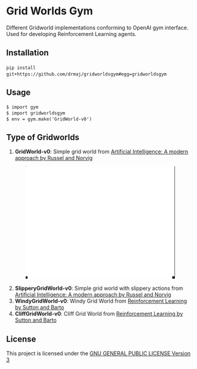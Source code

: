 # Grid Worlds Gym
Different Gridworld implementations conforming to OpenAI gym interface. Used for developing Reinforcement Learning agents.

## Installation

`pip install git+https://github.com/drmaj/gridworldsgym#egg=gridworldsgym`

## Usage

```
$ import gym
$ import gridworldsgym
$ env = gym.make('GridWorld-v0')
```

## Type of Gridworlds

1. **GridWorld-v0**: Simple grid world from [Artificial Intelligence: A modern approach by Russel and Norvig](http://aima.cs.berkeley.edu/)

<div style="text-align:center;">

![](gifs/gridworld.gif)

</div>



2. **SlipperyGridWorld-v0**: Simple grid world with slippery actions from [Artificial Intelligence: A modern approach by Russel and Norvig](http://aima.cs.berkeley.edu/)
3. **WindyGridWorld-v0**: Windy Grid World from [Reinforcement Learning by Sutton and Barto](http://incompleteideas.net/book/RLbook2018.pdf)
4. **CliffGridWorld-v0**: Cliff Grid World from [Reinforcement Learning by Sutton and Barto](http://incompleteideas.net/book/RLbook2018.pdf)

## License
This project is licensed under the [GNU GENERAL PUBLIC LICENSE Version 3](https://www.gnu.org/licenses/gpl-3.0.en.html)

